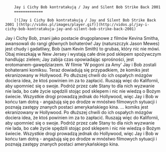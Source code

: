 
        Jay i Cichy Bob kontratakują / Jay and Silent Bob Strike Back 2001 
        =============
        
        [![Jay i Cichy Bob kontratakują / Jay and Silent Bob Strike Back 2001 ](http://vidos.pl/images/player.gif)](http://vidos.pl/jay-i-cichy-bob-kontratakuja-jay-and-silent-bob-strike-back-2001)
        
        
 Jay i Cichy Bob, znani jako postacie drugoplanowe z filmów Kevina Smitha, awansowali do rangi głównych bohaterów! Jay (naturszczyk Jason Mewes) jest chudy i gadatliwy, Bob (sam Kevin Smith) to grubas, który nic nie mówi. Obaj mieszkają w New Jersey i wystają całe dnie pod sklepem spożywczym handlując zielem; Jay zabija czas opowiadając sprośności, jest erotomanem-gawędziarzem. W filmie 'W pogoni za Amy' Jay i Bob zostali bohaterami komiksu. Teraz dowiadują się przypadkiem, że komiks jest ekranizowany w Hollywood. Po dłuższej chwili do ich ospałych mózgów dociera idea, że ktoś powinien im za to zapłacić. Ruszają więc do Kalifornii, aby upomnieć się o swoje. Podróż przez całe Stany to dla nich wyzwanie nie lada, bo całe życie spędzili stojąc pod sklepem i nic nie wiedzą o Bożym świecie. Wszystkie drogi prowadzą jednak do Hollywood, więc Jay i Bob w końcu tam dotrą - angażują się po drodze w mnóstwo filmowych sytuacji i poznają zastępy znanych postaci amerykańskiego kina.   ... komiks jest ekranizowany w Hollywood. Po dłuższej chwili do ich ospałych mózgów dociera idea, że ktoś powinien im za to zapłacić. Ruszają więc do Kalifornii, aby upomnieć się o swoje. Podróż przez całe Stany to dla nich wyzwanie nie lada, bo całe życie spędzili stojąc pod sklepem i nic nie wiedzą o Bożym świecie. Wszystkie drogi prowadzą jednak do Hollywood, więc Jay i Bob w końcu tam dotrą - angażują się po drodze w mnóstwo filmowych sytuacji i poznają zastępy znanych postaci amerykańskiego kina.
    